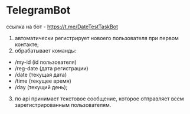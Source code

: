 # TelegramBot
ссылка на бот - https://t.me/DateTestTaskBot

1) автоматически регистрирует новоего пользователя при первом контакте;
2) обрабатывает команды:
- /my-id (id пользователя)
- /reg-date (дата регистрации)
- /date (текущая дата)
- /time (текущее время)
- /day (текущий день);
3) по api принимает текстовое сообщение, которое отправляет всем зарегистрированным пользователям.
